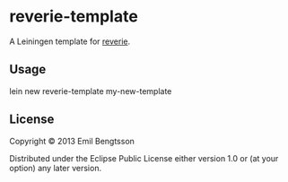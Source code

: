 # reverie-template

A Leiningen template for [reverie](https://github.com/emil0r/reverie).

## Usage

lein new reverie-template my-new-template

## License

Copyright © 2013 Emil Bengtsson

Distributed under the Eclipse Public License either version 1.0 or (at
your option) any later version.
